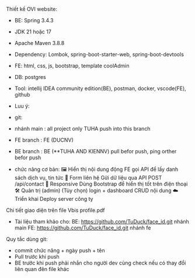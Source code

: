 Thiết kế OVI website:

+ BE: Spring 3.4.3
+ JDK 21 hoặc 17
+ Apache Maven 3.8.8
+ Dependency: Lombok, spring-boot-starter-web, spring-boot-devtools
+ FE: html, css, js, bootstrap, template coolAdmin
+ DB: postgres
+ Tool: intellij IDEA community edition(BE), postman, docker, vscode(FE), github

+ Luu ý: 
+  git:
+ nhánh main : all project only TUHA push into this branch
+ FE branch : FE (DUCNV)
+ BE branch : BE (**TUHA AND KIENNV) pull befor push, ping orther befor push

+ chức năng cơ bản:
🖼 Hiển thị nội dung động	FE gọi API để lấy danh sách dịch vụ, tin tức
📧 Form liên hệ	Gửi dữ liệu qua API POST /api/contact
📱 Responsive	Dùng Bootstrap để hiển thị tốt trên điện thoại
🛠 Quản trị (admin)	(Tùy chọn) login + dashboard CRUD nội dung
☁️ Triển khai	Deploy  server công ty 

Chi tiết giao diện trên file Vbis profile.pdf

+ Tài liệu tham khảo cho:
BE: https://github.com/TuDuck/face_id.git nhánh main
FE: https://github.com/TuDuck/face_id.git nhánh fe

Quy tắc dùng git:
+ commit chức năng + ngày push + tên
+ Pull trước khi push
+ BE trước khi push phải nhắn cho người dev cùng check nếu có thay đổi liên quan đên file khác